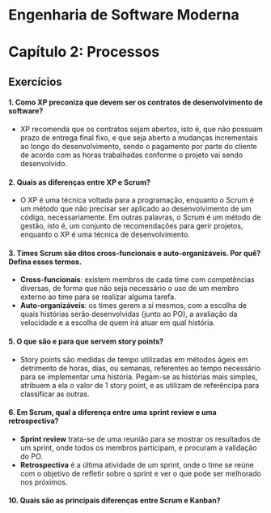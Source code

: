 # Engenharia de Software Moderna
# Capítulo 2: Processos

## Exercícios

#### 1. Como XP preconiza que devem ser os contratos de desenvolvimento de software?
* XP recomenda que os contratos sejam abertos, isto é, que não possuam prazo de entrega final fixo, e que seja aberto a mudanças incrementais ao longo do desenvolvimento, sendo o pagamento por parte do cliente de acordo com as horas trabalhadas conforme o projeto vai sendo desenvolvido.
 
#### 2. Quais as diferenças entre XP e Scrum?
* O XP é uma técnica voltada para a programação, enquanto o Scrum é um método que não precisar ser aplicado ao desenvolvimento de um código, necessariamente. Em outras palavras, o Scrum é um método de gestão, isto é, um conjunto de recomendações para gerir projetos, enquanto o XP é uma técnica de desenvolvimento.

#### 3. Times Scrum são ditos cross-funcionais e auto-organizáveis. Por quê? Defina esses termos.
* **Cross-funcionais**: existem membros de cada time com competências diversas, de forma que não seja necessário o uso de um membro externo ao time para se realizar alguma tarefa.
* **Auto-organizáveis**: os times gerem a si mesmos, com a escolha de quais histórias serão desenvolvidas (junto ao PO), a avaliação da velocidade e a escolha de quem irá atuar em qual história.

#### 5. O que são e para que servem story points?
* Story points são medidas de tempo utilizadas em métodos ágeis em detrimento de horas, dias, ou semanas, referentes ao tempo necessário para se implementar uma história. Pegam-se as histórias mais simples, atribuem a ela o valor de 1 story point, e as utilizam de referêncipa para classificar as outras.

#### 6. Em Scrum, qual a diferença entre uma sprint review e uma retrospectiva?
* **Sprint review** trata-se de uma reunião para se mostrar os resultados de um sprint, onde todos os membros participam, e procuram a validação do PO.
* **Retrospectiva** é a última atividade de um sprint, onde o time se reúne com o objetivo de refletir sobre o sprint e ver o que pode ser melhorado nos próximos.

#### 10. Quais são as principais diferenças entre Scrum e Kanban?







